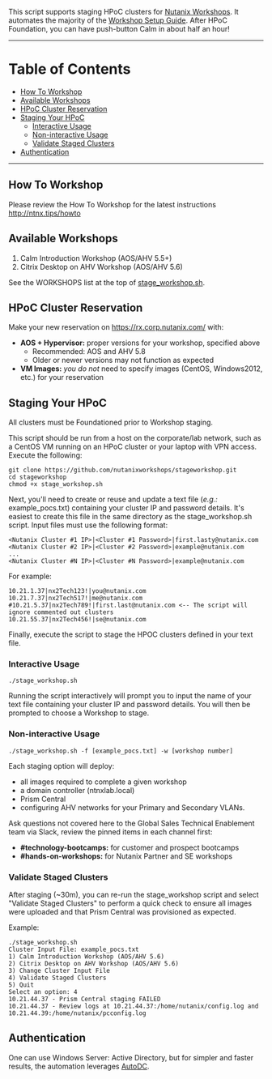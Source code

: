 This script supports staging HPoC clusters for [Nutanix Workshops](https://nutanix.handsonworkshops.com/).
It automates the majority of the [Workshop Setup Guide](http://www.nutanixworkshops.com/en/latest/setup/).
After HPoC Foundation, you can have push-button Calm in about half an hour!

---

# Table of Contents #
<!-- MDTOC maxdepth:6 firsth1:0 numbering:0 flatten:0 bullets:1 updateOnSave:1 -->

- [How To Workshop](#howto-workshop)
- [Available Workshops](#available-workshops)
- [HPoC Cluster Reservation](#hpoc-cluster-reservation)   
- [Staging Your HPoC](#staging-your-hpoc)   
   - [Interactive Usage](#interactive-usage)   
   - [Non-interactive Usage](#non-interactive-usage)   
   - [Validate Staged Clusters](#validate-staged-clusters)   
- [Authentication](#authentication)   

<!-- /MDTOC -->
---
## How To Workshop ##

Please review the How To Workshop for the latest instructions http://ntnx.tips/howto

## Available Workshops ##

1. Calm Introduction Workshop (AOS/AHV 5.5+)
2. Citrix Desktop on AHV Workshop (AOS/AHV 5.6)

See the WORKSHOPS list at the top of [stage_workshop.sh](blob/master/stage_workshop.sh#L8).

## HPoC Cluster Reservation ##

Make your new reservation on https://rx.corp.nutanix.com/ with:

- __AOS + Hypervisor:__ proper versions for your workshop, specified above
  - Recommended: AOS and AHV 5.8
  - Older or newer versions may not function as expected
- __VM Images:__ *you do not* need to specify images (CentOS, Windows2012, etc.) for your reservation

## Staging Your HPoC ##

All clusters must be Foundationed prior to Workshop staging.

This script should be run from a host on the corporate/lab network,
 such as a CentOS VM running on an HPoC cluster or your laptop with VPN access.
Execute the following:

    git clone https://github.com/nutanixworkshops/stageworkshop.git
    cd stageworkshop
    chmod +x stage_workshop.sh

Next, you'll need to create or reuse and update a text file (*e.g.:* example_pocs.txt)
 containing your cluster IP and password details.
 It's easiest to create this file in the same directory as the stage_workshop.sh script.
 Input files must use the following format:

    <Nutanix Cluster #1 IP>|<Cluster #1 Password>|first.lasty@nutanix.com
    <Nutanix Cluster #2 IP>|<Cluster #2 Password>|example@nutanix.com
    ...
    <Nutanix Cluster #N IP>|<Cluster #N Password>|example@nutanix.com

For example:

    10.21.1.37|nx2Tech123!|you@nutanix.com
    10.21.7.37|nx2Tech517!|me@nutanix.com
    #10.21.5.37|nx2Tech789!|first.last@nutanix.com <-- The script will ignore commented out clusters
    10.21.55.37|nx2Tech456!|se@nutanix.com

Finally, execute the script to stage the HPOC clusters defined in your text file.

### Interactive Usage ###

`./stage_workshop.sh`

Running the script interactively will prompt you to input the name of your text file containing your cluster IP and password details. You will then be prompted to choose a Workshop to stage.

### Non-interactive Usage ###

`./stage_workshop.sh -f [example_pocs.txt] -w [workshop number]`

Each staging option will deploy:

- all images required to complete a given workshop
- a domain controller (ntnxlab.local)
- Prism Central
- configuring AHV networks for your Primary and Secondary VLANs.

Ask questions not covered here to the Global Sales Technical Enablement team via Slack, review the pinned items in each channel first:
- __#technology-bootcamps:__ for customer and prospect bootcamps
- __#hands-on-workshops:__ for Nutanix Partner and SE workshops

### Validate Staged Clusters ###

After staging (~30m), you can re-run the stage_workshop script and select "Validate Staged Clusters" to perform a quick check to ensure all images were uploaded and that Prism Central was provisioned as expected.

Example:

    ./stage_workshop.sh
    Cluster Input File: example_pocs.txt
    1) Calm Introduction Workshop (AOS/AHV 5.6)
    2) Citrix Desktop on AHV Workshop (AOS/AHV 5.6)
    3) Change Cluster Input File
    4) Validate Staged Clusters
    5) Quit
    Select an option: 4
    10.21.44.37 - Prism Central staging FAILED
    10.21.44.37 - Review logs at 10.21.44.37:/home/nutanix/config.log and 10.21.44.39:/home/nutanix/pcconfig.log

## Authentication ##

One can use Windows Server: Active Directory, but for simpler and faster results, the automation leverages [AutoDC](documentation/autodc/README.md).
